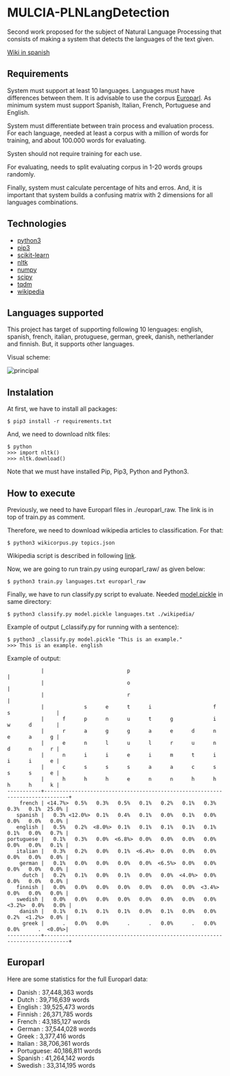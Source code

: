 # MULCIA-PLNLangDetection

Second work proposed for the subject of Natural Language Processing that consists of making a system that detects the languages of the text given.

[Wiki in spanish](https://github.com/MULCIA/PLNLangDetection/wiki)

## Requirements

System must support at least 10 languages. Languages must have differences between them. It is advisable to use the corpus [Europarl](http://www.statmt.org/europarl/). As minimum system must support Spanish, Italian, French, Portuguese and English.

System must differentiate between train process and evaluation process. For each language, needed at least a corpus with a million of words for training, and about 100.000 words for evaluating.

Systen should not require training for each use.

For evaluating, needs to split evaluating corpus in 1-20 words groups randomly. 

Finally, system must calculate percentage of hits and erros. And, it is important that system builds a confusing matrix with 2 dimensions for all languages combinations.

## Technologies

* [python3](https://www.python.org/download/releases/3.0/)
* [pip3](https://pypi.python.org/pypi/pip)
* [scikit-learn](http://scikit-learn.org/)
* [nltk](http://www.nltk.org/)
* [numpy](http://www.numpy.org/) 
* [scipy](https://www.scipy.org/)
* [tqdm](https://pypi.python.org/pypi/tqdm)
* [wikipedia](https://pypi.python.org/pypi/wikipedia/)

## Languages supported

This project has target of supporting following 10 lenguages: english, spanish, french, italian, protuguese, german, greek, danish, netherlander and finnish. But, it supports other languages.

Visual scheme:

![principal](http://www.nltk.org/images/supervised-classification.png)

## Instalation

At first, we have to install all packages:

`$ pip3 install -r requirements.txt`

And, we need to download nltk files:

    $ python
    >>> import nltk()
    >>> nltk.download()

Note that we must have installed Pip, Pip3, Python and Python3.

## How to execute

Previously, we need to have Europarl files in ./europarl_raw. The link is in top of train.py as comment.

Therefore, we need to download wikipedia articles to classification. For that:

`$ python3 wikicorpus.py topics.json`

Wikipedia script is described in following [link](https://github.com/serrodcal/WikiCorpus/blob/master/README.md).

Now, we are going to run train.py using europarl_raw/ as given below:

`$ python3 train.py languages.txt europarl_raw`

Finally, we have to run classify.py script to evaluate. Needed [model.pickle](https://mega.nz/#!vk4hQRQI!KVaxZlRXKpyQ_8dBnvX0yjAvM_-jp9mclF-LJvQYzk0) in same directory:

`$ python3 classify.py model.pickle languages.txt ./wikipedia/`

Example of output (_classify.py for running with a sentence):

    $ python3 _classify.py model.pickle "This is an example."
    >>> This is an example.	english

Example of output:

               |                           p                                                  |
               |                           o                                                  |
               |                           r                                                  |
               |             s      e      t      i                    f      s               |
               |      f      p      n      u      t      g             i      w      d        |
               |      r      a      g      g      a      e      d      n      e      a      g |
               |      e      n      l      u      l      r      u      n      d      n      r |
               |      n      i      i      e      i      m      t      i      i      i      e |
               |      c      s      s      s      a      a      c      s      s      s      e |
               |      h      h      h      e      n      n      h      h      h      h      k |
    -----------+------------------------------------------------------------------------------+
        french | <14.7%>  0.5%   0.3%   0.5%   0.1%   0.2%   0.1%   0.3%   0.3%   0.1%  25.0% |
       spanish |   0.3% <12.0%>  0.1%   0.4%   0.1%   0.0%   0.1%   0.0%   0.0%   0.0%   0.0% |
       english |   0.5%   0.2%  <8.0%>  0.1%   0.1%   0.1%   0.1%   0.1%   0.1%   0.0%   0.7% |
    portuguese |   0.1%   0.3%   0.0%  <6.8%>  0.0%   0.0%   0.0%   0.0%   0.0%   0.0%   0.1% |
       italian |   0.3%   0.2%   0.0%   0.1%  <6.4%>  0.0%   0.0%   0.0%   0.0%   0.0%   0.0% |
        german |   0.1%   0.0%   0.0%   0.0%   0.0%  <6.5%>  0.0%   0.0%   0.0%   0.0%   0.0% |
         dutch |   0.2%   0.1%   0.0%   0.1%   0.0%   0.0%  <4.0%>  0.0%   0.0%   0.0%   0.0% |
       finnish |   0.0%   0.0%   0.0%   0.0%   0.0%   0.0%   0.0%  <3.4%>  0.0%   0.0%   0.0% |
       swedish |   0.0%   0.0%   0.0%   0.0%   0.0%   0.0%   0.0%   0.0%  <3.2%>  0.0%   0.0% |
        danish |   0.1%   0.1%   0.1%   0.1%   0.0%   0.1%   0.0%   0.0%   0.2%  <1.2%>  0.0% |
         greek |      .   0.0%   0.0%      .      .   0.0%      .   0.0%   0.0%      .  <0.0%>|
    -----------+------------------------------------------------------------------------------+

## Europarl

Here are some statistics for the full Europarl data:

* Danish    :  37,448,363 words
* Dutch     :  39,716,639 words
* English   :  39,525,473 words
* Finnish   :  26,371,785 words
* French    :  43,185,127 words
* German    :  37,544,028 words
* Greek     :   3,377,416 words
* Italian   :  38,706,361 words
* Portuguese:  40,186,811 words
* Spanish   :  41,264,142 words
* Swedish   :  33,314,195 words

